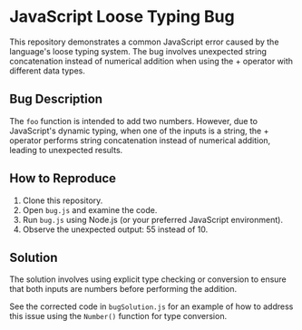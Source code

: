 # JavaScript Loose Typing Bug

This repository demonstrates a common JavaScript error caused by the language's loose typing system. The bug involves unexpected string concatenation instead of numerical addition when using the + operator with different data types.

## Bug Description
The `foo` function is intended to add two numbers. However, due to JavaScript's dynamic typing, when one of the inputs is a string, the + operator performs string concatenation instead of numerical addition, leading to unexpected results.

## How to Reproduce
1. Clone this repository.
2. Open `bug.js` and examine the code.
3. Run `bug.js` using Node.js (or your preferred JavaScript environment).
4. Observe the unexpected output: 55 instead of 10.

## Solution
The solution involves using explicit type checking or conversion to ensure that both inputs are numbers before performing the addition.

See the corrected code in `bugSolution.js` for an example of how to address this issue using the `Number()` function for type conversion.